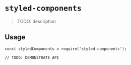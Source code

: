 # `styled-components`

> TODO: description

## Usage

```
const styledComponents = require('styled-components');

// TODO: DEMONSTRATE API
```
